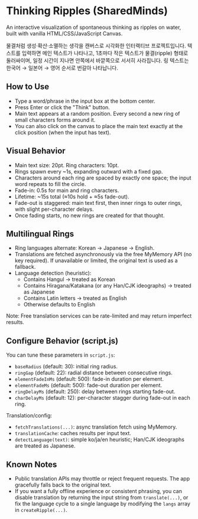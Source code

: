 # Thinking Ripples (SharedMinds)

An interactive visualization of spontaneous thinking as ripples on water, built with vanilla HTML/CSS/JavaScript Canvas.

물결처럼 생성·확산·소멸하는 생각을 캔버스로 시각화한 인터랙티브 프로젝트입니다. 텍스트를 입력하면 메인 텍스트가 나타나고, 1초마다 작은 텍스트가 물결(ripple) 형태로 둘러싸이며, 일정 시간이 지나면 안쪽에서 바깥쪽으로 서서히 사라집니다. 링 텍스트는 한국어 → 일본어 → 영어 순서로 번갈아 나타납니다.

## How to Use

- Type a word/phrase in the input box at the bottom center.
- Press Enter or click the "Think" button.
- Main text appears at a random position. Every second a new ring of small characters forms around it.
- You can also click on the canvas to place the main text exactly at the click position (when the input has text).

## Visual Behavior

- Main text size: 20pt. Ring characters: 10pt.
- Rings spawn every ~1s, expanding outward with a fixed gap.
- Characters around each ring are spaced by exactly one space; the input word repeats to fill the circle.
- Fade-in: 0.5s for main and ring characters.
- Lifetime: ~15s total (≈10s hold + ≈5s fade-out).
- Fade-out is staggered: main text first, then inner rings to outer rings, with slight per-character delays.
- Once fading starts, no new rings are created for that thought.

## Multilingual Rings

- Ring languages alternate: Korean → Japanese → English.
- Translations are fetched asynchronously via the free MyMemory API (no key required). If unavailable or limited, the original text is used as a fallback.
- Language detection (heuristic):
  - Contains Hangul → treated as Korean
  - Contains Hiragana/Katakana (or any Han/CJK ideographs) → treated as Japanese
  - Contains Latin letters → treated as English
  - Otherwise defaults to English

Note: Free translation services can be rate-limited and may return imperfect results.

## Configure Behavior (script.js)

You can tune these parameters in `script.js`:

- `baseRadius` (default: 30): initial ring radius.
- `ringGap` (default: 22): radial distance between consecutive rings.
- `elementFadeInMs` (default: 500): fade-in duration per element.
- `elementFadeMs` (default: 500): fade-out duration per element.
- `ringDelayMs` (default: 250): delay between rings starting fade-out.
- `charDelayMs` (default: 12): per-character stagger during fade-out in each ring.

Translation/config:
- `fetchTranslations(...)`: async translation fetch using MyMemory.
- `translationCache`: caches results per input text.
- `detectLanguage(text)`: simple ko/ja/en heuristic; Han/CJK ideographs are treated as Japanese.

## Known Notes

- Public translation APIs may throttle or reject frequent requests. The app gracefully falls back to the original text.
- If you want a fully offline experience or consistent phrasing, you can disable translation by returning the input string from `translate(...)`, or fix the language cycle to a single language by modifying the `langs` array in `createRipple(...)`.
